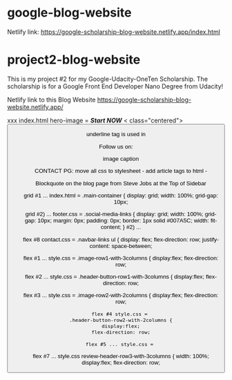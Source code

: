 # google-blog-website

Netlify link: https://google-scholarship-blog-website.netlify.app/index.html


# project2-blog-website
This is my project #2 for my Google-Udacity-OneTen Scholarship. The scholarship is for a Google Front End Developer Nano Degree from Udacity! 

Netlify link to this Blog Website
https://google-scholarship-blog-website.netlify.app/



xxx  index.html hero-image = <strong><em>Start NOW</em></strong>
    < class="centered">    
            <button>


underline tag is used in 
   <p><underline>Follow us on:</underline></p>
  <ul>


image caption



CONTACT PG: move all css to stylesheet - add article tags to html - 



Blockquote on the blog page from Steve Jobs at the Top of Sidebar



grid #1 ... index.html =
.main-container {
    display: grid;
    width: 100%; 
    grid-gap: 10px; 

grid #2) ... footer.css = 
.social-media-links {
    display: grid;
    width: 100%; 
    grid-gap: 10px; 
    margin: 0px;
    padding: 0px;
    border: 1px solid #007A5C;
    width: fit-content;
  }    #2) ...



flex #8 contact.css = 
    .navbar-links ul {
    display: flex;
    flex-direction: row;
    justify-content: space-between;

flex #1 ... style.css =
.image-row1-with-3columns {
    display:flex;
    flex-direction: row;

flex #2 ... style.css =
    .header-button-row1-with-3columns {
    display:flex;
    flex-direction: row;

   flex #3 ... style.css =
    .image-row2-with-2columns {
    display:flex;
    flex-direction: row;

    flex #4 style.css = 
    .header-button-row2-with-2columns {
    display:flex;
    flex-direction: row;

    flex #5 ... style.css = 
    
  flex #7 ... style.css review-header-row3-with-3columns {
    width: 100%;
    display:flex;
    flex-direction: row;